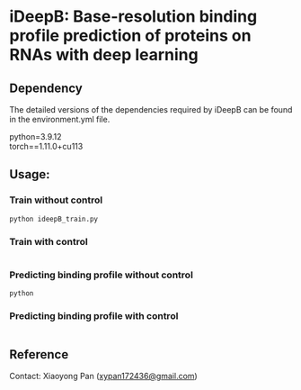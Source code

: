 # iDeepB: Base-resolution binding profile prediction of proteins on RNAs with deep learning

## Dependency
The detailed versions of the dependencies required by iDeepB can be found in the environment.yml file.

python=3.9.12 \
torch==1.11.0+cu113

## Usage:
### Train without control
```
python ideepB_train.py
```

### Train with control
```
```

### Predicting binding profile without control
```
python
```

### Predicting binding profile with control
```
```


## Reference
Contact: Xiaoyong Pan (xypan172436@gmail.com)
